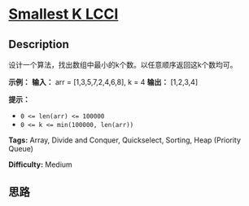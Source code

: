# [Smallest K LCCI][title]

## Description

设计一个算法，找出数组中最小的k个数。以任意顺序返回这k个数均可。

**示例：**
            **输入：** arr = [1,3,5,7,2,4,6,8], k = 4    **输出：** [1,2,3,4]    

**提示：**

  * `0 <= len(arr) <= 100000`
  * `0 <= k <= min(100000, len(arr))`


**Tags:** Array, Divide and Conquer, Quickselect, Sorting, Heap (Priority Queue)

**Difficulty:** Medium

## 思路

[title]: https://leetcode-cn.com/problems/smallest-k-lcci
